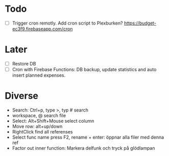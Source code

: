 # Todo

* [ ] Trigger cron remotly. Add cron script to Plexburken? https://budget-ec3f9.firebaseapp.com/cron

# Later

* [ ] Restore DB
* [ ] Cron with Firebase Functions: DB backup, update statistics and auto insert planned expenses.

# Diverse

* Search: Ctrl+p, type >, typ # search
* workspace, @ search file
* Select: Alt+Shift+Mouse select column
* Move row: alt+up/down
* RightClick find all referenses
* Select func name press F2, rename + enter: öppnar alla filer med denna ref
* Factor out inner function: Markera delfunk och tryck på glödlampan
